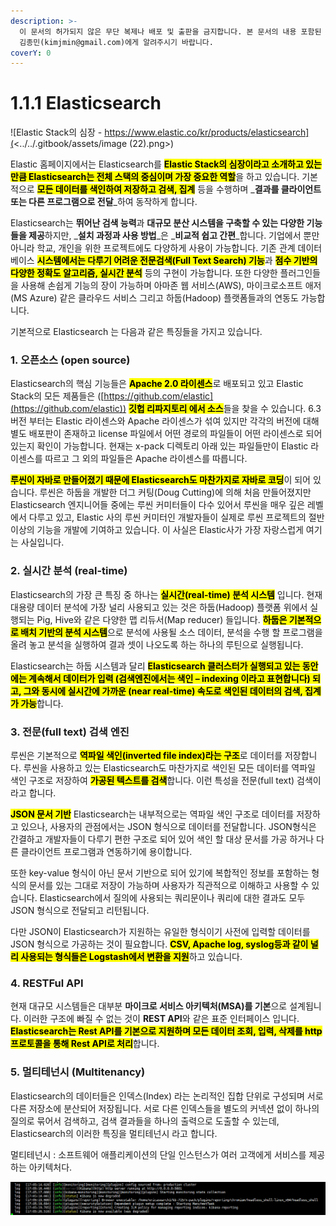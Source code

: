 ```yaml
---
description: >-
  이 문서의 허가되지 않은 무단 복제나 배포 및 출판을 금지합니다. 본 문서의 내용 포함된 자료를 인용하고자 하는 경우 출처를 명시하고
  김종민(kimjmin@gmail.com)에게 알려주시기 바랍니다.
coverY: 0
---
```


# 1.1.1 Elasticsearch

![Elastic Stack의 심장 - https://www.elastic.co/kr/products/elasticsearch](<../../.gitbook/assets/image (22).png>)

Elastic 홈페이지에서는 Elasticsearch를 <mark style="background-color:yellow;">**Elastic Stack의 심장이라고 소개하고 있는 만큼 Elasticsearch는 전체 스택의 중심이며 가장 중요한 역할**</mark>을 하고 있습니다. 기본적으로 <mark style="background-color:yellow;">**모든 데이터를 색인하여 저장하고 검색, 집계**</mark> 등을 수행하며 _**결과를 클라이언트 또는 다른 프로그램으로 전달**_하여 동작하게 합니다.

Elasticsearch는 **뛰어난 검색 능력**과 **대규모 분산 시스템을 구축할 수 있는 다양한 기능들을 제공**하지만, _**설치 과정과 사용 방법**_은 _**비교적 쉽고 간편**_합니다. 기업에서 뿐만 아니라 학교, 개인을 위한 프로젝트에도 다양하게 사용이 가능합니다. 기존 관계 데이터베이스 <mark style="background-color:yellow;">**시스템에서는 다루기 어려운 전문검색(Full Text Search) 기능**</mark>과 <mark style="background-color:yellow;">**점수 기반의 다양한 정확도 알고리즘, 실시간 분석**</mark> 등의 구현이 가능합니다. 또한 다양한 플러그인들을 사용해 손쉽게 기능의 장이 가능하며 아마존 웹 서비스(AWS), 마이크로소프트 애저(MS Azure) 같은 클라우드 서비스 그리고 하둡(Hadoop) 플랫폼들과의 연동도 가능합니다.

기본적으로 Elasticsearch 는 다음과 같은 특징들을 가지고 있습니다.

### 1. 오픈소스 (open source)

Elasticsearch의 핵심 기능들은 <mark style="background-color:yellow;">**Apache 2.0 라이센스**</mark>로 배포되고 있고 Elastic Stack의 모든 제품들은 ([https://github.com/elastic](https://github.com/elastic)) <mark style="background-color:yellow;">**깃헙 리파지토리 에서 소스**</mark>들을 찾을 수 있습니다. 6.3 버전 부터는 Elastic 라이센스와 Apache 라이센스가 섞여 있지만 각각의 버전에 대해 별도 배포판이 존재하고 license 파일에서 어떤 경로의 파일들이 어떤 라이센스로 되어 있는지 확인이 가능합니다. 현재는 x-pack 디렉토리 아래 있는 파일들만이 Elastic 라이센스를 따르고 그 외의 파일들은 Apache 라이센스를 따릅니다.

<mark style="background-color:yellow;">**루씬이 자바로 만들어졌기 때문에 Elasticsearch도 마찬가지로 자바로 코딩**</mark>이 되어 있습니다. 루씬은 하둡을 개발한 더그 커팅(Doug Cutting)에 의해 처음 만들어졌지만 Elasticsearch 엔지니어들 중에는 루씬 커미터들이 다수 있어서 루씬을 매우 깊은 레벨에서 다루고 있고, Elastic 사의 루씬 커미터인 개발자들이 실제로 루씬 프로젝트의 절반 이상의 기능을 개발에 기여하고 있습니다. 이 사실은 Elastic사가 가장 자랑스럽게 여기는 사실입니다.

### 2. 실시간 분석 (real-time)

Elasticsearch의 가장 큰 특징 중 하나는 <mark style="background-color:yellow;">**실시간(real-time) 분석 시스템**</mark> 입니다. 현재 대용량 데이터 분석에 가장 널리 사용되고 있는 것은 하둡(Hadoop) 플랫폼 위에서 실행되는 Pig, Hive와 같은 다양한 맵 리듀서(Map reducer) 들입니다. <mark style="background-color:yellow;">**하둡은 기본적으로 배치 기반의 분석 시스템**</mark>으로 분석에 사용될 소스 데이터, 분석을 수행 할 프로그램을 올려 놓고 분석을 실행하여 결과 셋이 나오도록 하는 하나의 루틴으로 실행됩니다.

Elasticsearch는 하둡 시스템과 달리 <mark style="background-color:yellow;">**Elasticsearch 클러스터가 실행되고 있는 동안에는 계속해서 데이터가 입력 (검색엔진에서는 색인 – indexing 이라고 표현합니다) 되고, 그와 동시에 실시간에 가까운 (near real-time) 속도로 색인된 데이터의 검색, 집계가 가능**</mark>합니다.

### 3. 전문(full text) 검색 엔진

루씬은 기본적으로 <mark style="background-color:yellow;">**역파일 색인(inverted file index)라는 구조**</mark>로 데이터를 저장합니다. 루씬을 사용하고 있는 Elasticsearch도 마찬가지로 색인된 모든 데이터를 역파일 색인 구조로 저장하여 <mark style="background-color:yellow;">**가공된 텍스트를 검색**</mark>합니다. 이런 특성을 전문(full text) 검색이라고 합니다.

<mark style="background-color:yellow;">**JSON 문서 기반**</mark> Elasticsearch는 내부적으로는 역파일 색인 구조로 데이터를 저장하고 있으나, 사용자의 관점에서는 JSON 형식으로 데이터를 전달합니다. JSON형식은 간결하고 개발자들이 다루기 편한 구조로 되어 있어 색인 할 대상 문서를 가공 하거나 다른 클라이언트 프로그램과 연동하기에 용이합니다.

또한 key-value 형식이 아닌 문서 기반으로 되어 있기에 복합적인 정보를 포함하는 형식의 문서를 있는 그대로 저장이 가능하며 사용자가 직관적으로 이해하고 사용할 수 있습니다. Elasticsearch에서 질의에 사용되는 쿼리문이나 쿼리에 대한 결과도 모두 JSON 형식으로 전달되고 리턴됩니다.

다만 JSON이 Elasticsearch가 지원하는 유일한 형식이기 사전에 입력할 데이터를 JSON 형식으로 가공하는 것이 필요합니다. <mark style="background-color:yellow;">**CSV, Apache log, syslog등과 같이 널리 사용되는 형식들은 Logstash에서 변환을 지원**</mark>하고 있습니다.

### 4. RESTFul API

현재 대규모 시스템들은 대부분 **마이크로 서비스 아키텍처(MSA)를 기본**으로 설계됩니다. 이러한 구조에 빠질 수 없는 것이 **REST API**와 같은 표준 인터페이스 입니다. <mark style="background-color:yellow;">**Elasticsearch는 Rest API를 기본으로 지원하며 모든 데이터 조회, 입력, 삭제를 http 프로토콜을 통해 Rest API로 처리**</mark>합니다.

### 5. 멀티테넌시 (Multitenancy)

Elasticsearch의 데이터들은 인덱스(Index) 라는 논리적인 집합 단위로 구성되며 서로 다른 저장소에 분산되어 저장됩니다. 서로 다른 인덱스들을 별도의 커넥션 없이 하나의 질의로 묶어서 검색하고, 검색 결과들을 하나의 출력으로 도출할 수 있는데, Elasticsearch의 이러한 특징을 멀티테넌시 라고 합니다.

&#x20;멀티테넌시 : 소프트웨어 애플리케이션의 단일 인스턴스가 여러 고객에게 서비스를 제공하는 아키텍처다.

![Elasticsearch 의 옛 로고들](<../../.gitbook/assets/image (1).png>)
